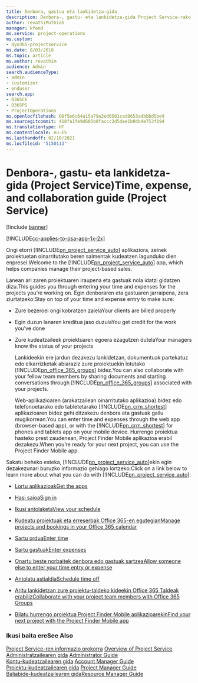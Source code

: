```yaml
---
title: Denbora, gastua eta lankidetza-gida
description: Denbora-, gastu- eta lankidetza-gida Project Service-rako
author: revathiMuthiah
manager: kfend
ms.service: project-operations
ms.custom:
- dyn365-projectservice
ms.date: 8/03/2018
ms.topic: article
ms.author: revathim
audience: Admin
search.audienceType:
- admin
- customizer
- enduser
search.app:
- D365CE
- D365PS
- ProjectOperations
ms.openlocfilehash: 06f5e6c64a15a79a3ed6501cad8653adbbbd5be9
ms.sourcegitcommit: 418fa1fe9d605b8faccc2d5dee1b04b4e753f194
ms.translationtype: HT
ms.contentlocale: eu-ES
ms.lasthandoff: 02/10/2021
ms.locfileid: "5150113"
---
```

# <a name="time-expense-and-collaboration-guide-project-service"></a><span data-ttu-id="f70e6-103">Denbora-, gastu- eta lankidetza-gida (Project Service)</span><span class="sxs-lookup"><span data-stu-id="f70e6-103">Time, expense, and collaboration guide (Project Service)</span></span>

[!include [banner](../includes/psa-now-project-operations.md)]

[!INCLUDE[cc-applies-to-psa-app-1x-2x](../includes/cc-applies-to-psa-app-1x-2x.md)]

<span data-ttu-id="f70e6-104">Ongi etorri [!INCLUDE[pn_project_service_auto](../includes/pn-project-service-auto.md)] aplikaziora, zeinek proiektuetan oinarritutako beren salmentak kudeatzen lagunduko dien enpresei.</span><span class="sxs-lookup"><span data-stu-id="f70e6-104">Welcome to the [!INCLUDE[pn_project_service_auto](../includes/pn-project-service-auto.md)] app, which helps companies manage their project-based sales.</span></span> 
  
 <span data-ttu-id="f70e6-105">Lanean ari zaren proiektuaren iraupena eta gastuak nola idatzi gidatzen dizu.</span><span class="sxs-lookup"><span data-stu-id="f70e6-105">This guides you through entering your time and expenses for the projects you’re working on.</span></span> <span data-ttu-id="f70e6-106">Egin denboraren eta gastuaren jarraipena, zera ziurtatzeko:</span><span class="sxs-lookup"><span data-stu-id="f70e6-106">Stay on top of your time and expense entry to make sure:</span></span>  
  
- <span data-ttu-id="f70e6-107">Zure bezeroei ongi kobratzen zaiela</span><span class="sxs-lookup"><span data-stu-id="f70e6-107">Your clients are billed properly</span></span>  
  
- <span data-ttu-id="f70e6-108">Egin duzun lanaren kreditua jaso duzula</span><span class="sxs-lookup"><span data-stu-id="f70e6-108">You get credit for the work you’ve done</span></span>  
  
- <span data-ttu-id="f70e6-109">Zure kudeatzaileek proiektuaren egoera ezagutzen dutela</span><span class="sxs-lookup"><span data-stu-id="f70e6-109">Your managers know the status of your projects</span></span>  
  
  <span data-ttu-id="f70e6-110">Lankideekin ere jardun dezakezu lankidetzan, dokumentuak partekatuz edo elkarrizketak abiaraziz zure proiektuekin lotutako [!INCLUDE[pn_office_365_groups](../includes/pn-office-365-groups.md)] bidez.</span><span class="sxs-lookup"><span data-stu-id="f70e6-110">You can also collaborate with your fellow team members by sharing documents and starting conversations through [!INCLUDE[pn_office_365_groups](../includes/pn-office-365-groups.md)] associated with your projects.</span></span>  
  
  <span data-ttu-id="f70e6-111">Web-aplikazioaren (arakatzailean oinarritutako aplikazioa) bidez edo telefonoetarako edo tabletetarako [!INCLUDE[pn_crm_shortest](../includes/pn-crm-shortest.md)] aplikazioaren bidez gehi ditzakezu denbora eta gastuak gailu mugikorrean.</span><span class="sxs-lookup"><span data-stu-id="f70e6-111">You can enter time and expenses through the web app (browser-based app), or with the [!INCLUDE[pn_crm_shortest](../includes/pn-crm-shortest.md)] for phones and tablets app on your mobile device.</span></span> <span data-ttu-id="f70e6-112">Hurrengo proiektua hasteko prest zaudenean, Project Finder Mobile aplikazioa erabil dezakezu.</span><span class="sxs-lookup"><span data-stu-id="f70e6-112">When you’re ready for your next project, you can use the Project Finder Mobile app.</span></span>  
  
<span data-ttu-id="f70e6-113">Sakatu beheko esteka, [!INCLUDE[pn_project_service_auto](../includes/pn-project-service-auto.md)]ekin egin dezakezunari buruzko informazio gehiago lortzeko:</span><span class="sxs-lookup"><span data-stu-id="f70e6-113">Click on a link below to learn more about what you can do with [!INCLUDE[pn_project_service_auto](../includes/pn-project-service-auto.md)]:</span></span>  
  
-   [<span data-ttu-id="f70e6-114">Lortu aplikazioak</span><span class="sxs-lookup"><span data-stu-id="f70e6-114">Get the apps</span></span>](../psa/get-apps.md)  
  
-   [<span data-ttu-id="f70e6-115">Hasi saioa</span><span class="sxs-lookup"><span data-stu-id="f70e6-115">Sign in</span></span>](../psa/sign-in.md)  
  
-   [<span data-ttu-id="f70e6-116">Ikusi antolaketa</span><span class="sxs-lookup"><span data-stu-id="f70e6-116">View your schedule</span></span>](../psa/view-schedule.md)  
  
-   [<span data-ttu-id="f70e6-117">Kudeatu proiektuak eta erreserbak Office 365-en egutegian</span><span class="sxs-lookup"><span data-stu-id="f70e6-117">Manage projects and bookings in your Office 365 calendar</span></span>](../psa/manage-project-bookings-office-365-calendar.md)  
  
-   [<span data-ttu-id="f70e6-118">Sartu ordua</span><span class="sxs-lookup"><span data-stu-id="f70e6-118">Enter time</span></span>](../psa/enter-time.md)  
  
-   [<span data-ttu-id="f70e6-119">Sartu gastuak</span><span class="sxs-lookup"><span data-stu-id="f70e6-119">Enter expenses</span></span>](../psa/enter-expenses.md)  
  
-   [<span data-ttu-id="f70e6-120">Onartu beste norbaitek denbora edo gastuak sartzea</span><span class="sxs-lookup"><span data-stu-id="f70e6-120">Allow someone else to enter your time entry or expense</span></span>](../psa/allow-someone-else-enter-time-entry-expense.md)  
  
-   [<span data-ttu-id="f70e6-121">Antolatu astialdia</span><span class="sxs-lookup"><span data-stu-id="f70e6-121">Schedule time off</span></span>](../psa/schedule-time-off.md)  
  
-   [<span data-ttu-id="f70e6-122">Aritu lankidetzan zure proiektu-taldeko kideekin Office 365 Taldeak erabiliz</span><span class="sxs-lookup"><span data-stu-id="f70e6-122">Collaborate with your project team members with Office 365 Groups</span></span>](../psa/collaborate-project-team-members-office-365-groups.md)  
  
-   [<span data-ttu-id="f70e6-123">Bilatu hurrengo proiektua Project Finder Mobile aplikazioarekin</span><span class="sxs-lookup"><span data-stu-id="f70e6-123">Find your next project with the Project Finder Mobile app</span></span>](../psa/find-next-project-finder-mobile-app.md)  
  
### <a name="see-also"></a><span data-ttu-id="f70e6-124">Ikusi baita ere</span><span class="sxs-lookup"><span data-stu-id="f70e6-124">See Also</span></span>  
 <span data-ttu-id="f70e6-125">[Project Service-ren informazio orokorra](../psa/overview.md) </span><span class="sxs-lookup"><span data-stu-id="f70e6-125">[Overview of Project Service](../psa/overview.md) </span></span>  
 <span data-ttu-id="f70e6-126">[Administratzailearen gida](../psa/admin-guide.md) </span><span class="sxs-lookup"><span data-stu-id="f70e6-126">[Administrator Guide](../psa/admin-guide.md) </span></span>  
 <span data-ttu-id="f70e6-127">[Kontu-kudeatzailearen gida](../psa/account-manager-guide.md) </span><span class="sxs-lookup"><span data-stu-id="f70e6-127">[Account Manager Guide](../psa/account-manager-guide.md) </span></span>  
 <span data-ttu-id="f70e6-128">[Proiektu-kudeatzailearen gida](../psa/project-manager-guide.md) </span><span class="sxs-lookup"><span data-stu-id="f70e6-128">[Project Manager Guide](../psa/project-manager-guide.md) </span></span>  
 [<span data-ttu-id="f70e6-129">Baliabide-kudeatzailearen gida</span><span class="sxs-lookup"><span data-stu-id="f70e6-129">Resource Manager Guide</span></span>](../psa/resource-manager-guide.md)   
